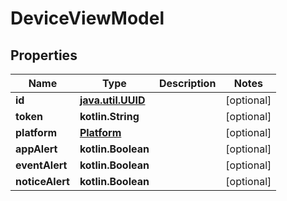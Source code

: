 
# DeviceViewModel

## Properties
Name | Type | Description | Notes
------------ | ------------- | ------------- | -------------
**id** | [**java.util.UUID**](java.util.UUID.md) |  |  [optional]
**token** | **kotlin.String** |  |  [optional]
**platform** | [**Platform**](Platform.md) |  |  [optional]
**appAlert** | **kotlin.Boolean** |  |  [optional]
**eventAlert** | **kotlin.Boolean** |  |  [optional]
**noticeAlert** | **kotlin.Boolean** |  |  [optional]



